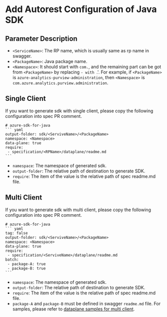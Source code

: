 # Add Autorest Configuration of Java SDK 

## Parameter Description

- `<ServiceName>`: The RP name, which is usually same as rp name in swagger.
- `<PackageName>`: Java package name.
- `<Namespace>`: It should start with `com.`, and the remaining part can be got from `<PackageName>` by replacing `- with `.'. For example, if `<PackageName>` is `azure-analytics-purview-administration`, then `<Namespace>` is `com.azure.analytics.purview.administration`.


## Single Client
If you want to generate sdk with single client, please copy the following configuration into spec PR comment.
~~~
# azure-sdk-for-java
``` yaml
output-folder: sdk/<ServiveName>/<PackageName>
namespace: <Namespace>
data-plane: true
require:
 - specification/<RPName>/dataplane/readme.md
```
~~~
- `namespace`: The namespace of generated sdk.
- `output-folder`: The relative path of destination to generate SDK.
- `require`: The item of the value is the relative path of spec readme.md file.

## Multi Client
If you want to generate sdk with multi client, please copy the following configuration into spec PR comment.
~~~
# azure-sdk-for-java
``` yaml
tag: false
output-folder: sdk/<ServiveName>/<PackageName>
namespace: <Namespace>
data-plane: true
require:
 - specification/<ServiveName>/dataplane/readme.md
batch:
 - package-A: true
 - package-B: true
```
~~~
- `namespace`: The namespace of generated sdk.
- `output-folder`: The relative path of destination to generate SDK.
- `require`: The item of the value is the relative path of spec readme.md file.
- `package-A` and `package-B` must be defined in swagger `readme.md` file. For samples, please refer to [dataplane samples for multi client](../../samplefiles-dp/samplefiles-dp-for-multi-client).

